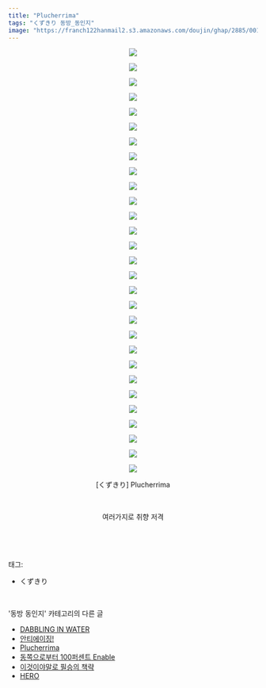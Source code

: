 ```yaml
---
title: "Plucherrima"
tags: "くずきり 동방_동인지"
image: "https://franch122hanmail2.s3.amazonaws.com/doujin/ghap/2885/001.jpg"
---
```

<div class="article">
<p style="text-align: center; clear: none; float: none;"><img src="{{ site.imgserver6 }}/ghap/2885/001.jpg"/></p>
<p style="text-align: center; clear: none; float: none;"><img src="{{ site.imgserver6 }}/ghap/2885/002.jpg"/></p>
<p style="text-align: center; clear: none; float: none;"><img src="{{ site.imgserver6 }}/ghap/2885/003.jpg"/></p>
<p style="text-align: center; clear: none; float: none;"><img src="{{ site.imgserver6 }}/ghap/2885/004.jpg"/></p>
<p style="text-align: center; clear: none; float: none;"><img src="{{ site.imgserver6 }}/ghap/2885/005.jpg"/></p>
<p style="text-align: center; clear: none; float: none;"><img src="{{ site.imgserver6 }}/ghap/2885/006.jpg"/></p>
<p style="text-align: center; clear: none; float: none;"><img src="{{ site.imgserver6 }}/ghap/2885/007.jpg"/></p>
<p style="text-align: center; clear: none; float: none;"><img src="{{ site.imgserver6 }}/ghap/2885/008.jpg"/></p>
<p style="text-align: center; clear: none; float: none;"><img src="{{ site.imgserver6 }}/ghap/2885/009.jpg"/></p>
<p style="text-align: center; clear: none; float: none;"><img src="{{ site.imgserver6 }}/ghap/2885/010.jpg"/></p>
<p style="text-align: center; clear: none; float: none;"><img src="{{ site.imgserver6 }}/ghap/2885/011.jpg"/></p>
<p style="text-align: center; clear: none; float: none;"><img src="{{ site.imgserver6 }}/ghap/2885/012.jpg"/></p>
<p style="text-align: center; clear: none; float: none;"><img src="{{ site.imgserver6 }}/ghap/2885/013.jpg"/></p>
<p style="text-align: center; clear: none; float: none;"><img src="{{ site.imgserver6 }}/ghap/2885/014.jpg"/></p>
<p style="text-align: center; clear: none; float: none;"><img src="{{ site.imgserver6 }}/ghap/2885/015.jpg"/></p>
<p style="text-align: center; clear: none; float: none;"><img src="{{ site.imgserver6 }}/ghap/2885/016.jpg"/></p>
<p style="text-align: center; clear: none; float: none;"><img src="{{ site.imgserver6 }}/ghap/2885/017.jpg"/></p>
<p style="text-align: center; clear: none; float: none;"><img src="{{ site.imgserver6 }}/ghap/2885/018.jpg"/></p>
<p style="text-align: center; clear: none; float: none;"><img src="{{ site.imgserver6 }}/ghap/2885/019.jpg"/></p>
<p style="text-align: center; clear: none; float: none;"><img src="{{ site.imgserver6 }}/ghap/2885/020.jpg"/></p>
<p style="text-align: center; clear: none; float: none;"><img src="{{ site.imgserver6 }}/ghap/2885/021.jpg"/></p>
<p style="text-align: center; clear: none; float: none;"><img src="{{ site.imgserver6 }}/ghap/2885/022.jpg"/></p>
<p style="text-align: center; clear: none; float: none;"><img src="{{ site.imgserver6 }}/ghap/2885/023.jpg"/></p>
<p style="text-align: center; clear: none; float: none;"><img src="{{ site.imgserver6 }}/ghap/2885/024.jpg"/></p>
<p style="text-align: center; clear: none; float: none;"><img src="{{ site.imgserver6 }}/ghap/2885/025.jpg"/></p>
<p style="text-align: center; clear: none; float: none;"><img src="{{ site.imgserver6 }}/ghap/2885/026.jpg"/></p>
<p style="text-align: center; clear: none; float: none;"><img src="{{ site.imgserver6 }}/ghap/2885/027.jpg"/></p>
<p style="text-align: center; clear: none; float: none;"><img src="{{ site.imgserver6 }}/ghap/2885/028.jpg"/></p>
<p style="text-align: center; clear: none; float: none;"><img src="{{ site.imgserver6 }}/ghap/2885/029.jpg"/></p>
<p style="text-align: center; clear: none; float: none;">[くずきり] Plucherrima</p>
<p style="text-align: center; clear: none; float: none;"><br/></p>
<p style="text-align: center; clear: none; float: none;">여러가지로 취향 저격</p>
<p><br/></p>
</div><br/>
<div class="tagTrail">
<p>태그: </p>
<ul>
<li>くずきり</li>
</ul>
</div><br/>
<div class="another">
<p>'동방 동인지' 카테고리의 다른 글</p>
<ul>
<li><a href="/ghap_2887">DABBLING IN WATER</a></li>
<li><a href="/ghap_2886">안티에이징!</a></li>
<li><a href="/ghap_2885">Plucherrima</a></li>
<li><a href="/ghap_2884">동쪽으로부터 100퍼센트 Enable</a></li>
<li><a href="/ghap_2883">이것이야말로 필승의 책략</a></li>
<li><a href="/ghap_2882">HERO</a></li>
</ul>
</div><br/>
<div class="cb_module cb_fluid">
<div class="cb_wrt cb_profile">
</div><!-- commentList close -->
</div><br/>
